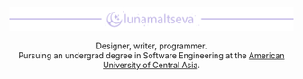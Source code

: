<img src="header.png">

<p align="center">Designer, writer, programmer. <br> Pursuing an undergrad degree in Software Engineering at the <a href="https://auca.kg/"> American University of Central Asia</a>. </p>
